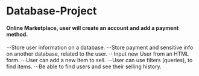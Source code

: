 
# Database-Project

#### Online Marketplace, user will create an account and add a payment method.

⋅⋅⋅Store user information on a database.
⋅⋅⋅Store payment and sensitive info on another database, related to the user.
⋅⋅⋅Input new User from an HTML form.
⋅⋅⋅User can add a new Item to sell.
⋅⋅⋅User can use filters (queries), to find items.
⋅⋅⋅Be able to find users and see their selling history.